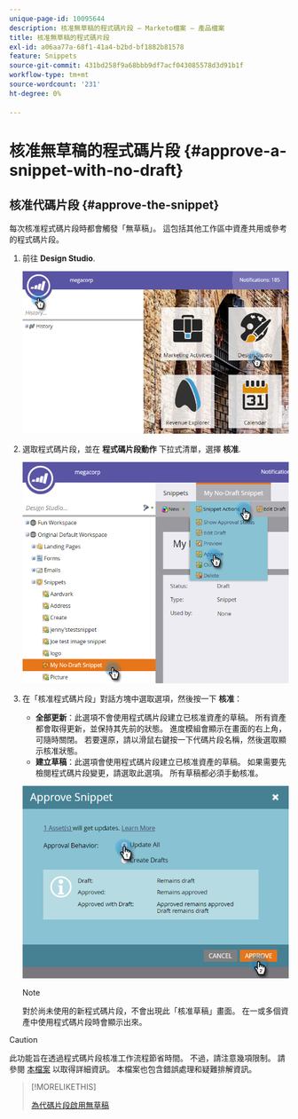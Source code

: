 ```yaml
---
unique-page-id: 10095644
description: 核准無草稿的程式碼片段 — Marketo檔案 — 產品檔案
title: 核准無草稿的程式碼片段
exl-id: a06aa77a-68f1-41a4-b2bd-bf1882b81578
feature: Snippets
source-git-commit: 431bd258f9a68bbb9df7acf043085578d3d91b1f
workflow-type: tm+mt
source-wordcount: '231'
ht-degree: 0%

---
```


# 核准無草稿的程式碼片段 {#approve-a-snippet-with-no-draft}

## 核准代碼片段 {#approve-the-snippet}

每次核准程式碼片段時都會觸發「無草稿」。 這包括其他工作區中資產共用或參考的程式碼片段。

1. 前往 **Design Studio**.

   ![](assets/go-to-design-studio.png)

1. 選取程式碼片段，並在 **程式碼片段動作** 下拉式清單，選擇 **核准**.

   ![](assets/approve-snippet.png)

1. 在「核准程式碼片段」對話方塊中選取選項，然後按一下 **核准**：

   * **全部更新**：此選項不會使用程式碼片段建立已核准資產的草稿。 所有資產都會取得更新，並保持其先前的狀態。 進度模組會顯示在畫面的右上角，可隨時關閉。 若要還原，請以滑鼠右鍵按一下代碼片段名稱，然後選取顯示核准狀態。
   * **建立草稿**：此選項會使用程式碼片段建立已核准資產的草稿。 如果需要先檢閱程式碼片段變更，請選取此選項。 所有草稿都必須手動核准。

   ![](assets/snippet-dialog-box.png)

   >[!NOTE]
   >
   >對於尚未使用的新程式碼片段，不會出現此「核准草稿」畫面。 在一或多個資產中使用程式碼片段時會顯示出來。

>[!CAUTION]
>
>此功能旨在透過程式碼片段核准工作流程節省時間。 不過，請注意幾項限制。 請參閱 [本檔案](https://nation.marketo.com/docs/DOC-4415) 以取得詳細資訊。 本檔案也包含錯誤處理和疑難排解資訊。

>[!MORELIKETHIS]
>
>[為代碼片段啟用無草稿](/help/marketo/product-docs/administration/users-and-roles/enable-no-draft-for-snippets.md)
